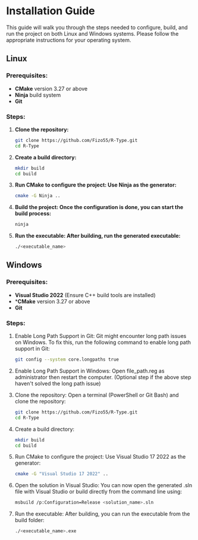 # Installation Guide

This guide will walk you through the steps needed to configure, build, and run the project on both Linux and Windows systems. Please follow the appropriate instructions for your operating system.

## Linux

### Prerequisites:
- **CMake** version 3.27 or above
- **Ninja** build system
- **Git**

### Steps:
1. **Clone the repository:**
    ```bash
    git clone https://github.com/Fizo55/R-Type.git
    cd R-Type
    ```

2. **Create a build directory:**
    ```bash
    mkdir build
    cd build
    ```

3. **Run CMake to configure the project: Use Ninja as the generator:**
    ```bash
    cmake -G Ninja ..
    ```

4. **Build the project: Once the configuration is done, you can start the build process:**
    ```bash
    ninja
    ```

5. **Run the executable: After building, run the generated executable:**
    ```bash
    ./<executable_name>
    ```

## Windows

### Prerequisites:
- **Visual Studio 2022** (Ensure C++ build tools are installed)
- ***CMake** version 3.27 or above
- **Git**

### Steps:

1. Enable Long Path Support in Git: Git might encounter long path issues on Windows. To fix this, run the following command to enable long path support in Git:
    ```bash
    git config --system core.longpaths true
    ```

2. Enable Long Path Support in Windows: Open file_path.reg as administrator then restart the computer. (Optional step if the above step haven't solved the long path issue)

3. Clone the repository: Open a terminal (PowerShell or Git Bash) and clone the repository:
    ```bash
    git clone https://github.com/Fizo55/R-Type.git
    cd R-Type
    ```

4. Create a build directory:
    ```bash
    mkdir build
    cd build
    ```

5. Run CMake to configure the project: Use Visual Studio 17 2022 as the generator:
    ```bash
    cmake -G "Visual Studio 17 2022" ..
    ```

6. Open the solution in Visual Studio: You can now open the generated .sln file with Visual Studio or build directly from the command line using:
    ```bash
    msbuild /p:Configuration=Release <solution_name>.sln
    ```

7. Run the executable: After building, you can run the executable from the build folder:
    ```bash
    ./<executable_name>.exe
    ```